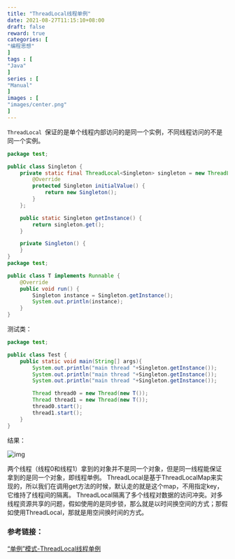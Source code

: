 ```yaml
---
title: "ThreadLocal线程单例"
date: 2021-08-27T11:15:10+08:00
draft: false
reward: true
categories: [
"编程思想"
]
tags : [
"Java"
]
series : [
"Manual"
]
images : [
"images/center.png"
]
---
```



[comment]: <> (# ThreadLocal线程单例)

`ThreadLocal `保证的是单个线程内部访问的是同一个实例，不同线程访问的不是同一个实例。

```java
package test;

public class Singleton {
    private static final ThreadLocal<Singleton> singleton = new ThreadLocal<Singleton>() {
        @Override
        protected Singleton initialValue() {
            return new Singleton();
        }
    };

    public static Singleton getInstance() {
        return singleton.get();
    }

    private Singleton() {
    }
}
package test;

public class T implements Runnable {
    @Override
    public void run() {
        Singleton instance = Singleton.getInstance();
        System.out.println(instance);
    }
}
```

测试类：

```java
package test;

public class Test {
    public static void main(String[] args){
        System.out.println("main thread "+Singleton.getInstance());
        System.out.println("main thread "+Singleton.getInstance());
        System.out.println("main thread "+Singleton.getInstance());

        Thread thread0 = new Thread(new T());
        Thread thread1 = new Thread(new T());
        thread0.start();
        thread1.start();
    }
}
```

结果：

![img](https://picgo.6and.ltd/img/img_5ffafe534509f.png)

两个线程（线程0和线程1）拿到的对象并不是同一个对象，但是同一线程能保证拿到的是同一个对象，即线程单例。
ThreadLocal是基于ThreadLocalMap来实现的，所以我们在调用get方法的时候，默认走的就是这个map，不用指定key，它维持了线程间的隔离。
ThreadLocal隔离了多个线程对数据的访问冲突。对多线程资源共享的问题，假如使用的是同步锁，那么就是以时间换空间的方式；那假如使用ThreadLocal，那就是用空间换时间的方式。

### 参考链接：

[“单例”模式-ThreadLocal线程单例](https://www.jianshu.com/p/1aff161075c7)
